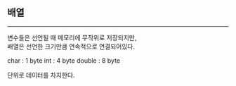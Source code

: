 ## **배열**

___

변수들은 선언될 때 메모리에 무작위로 저장되지만,   
배열은 선언한 크기만큼 연속적으로 연결되어있다.

char : 1 byte
int : 4 byte
double : 8 byte

단위로 데이터를 차지한다.
